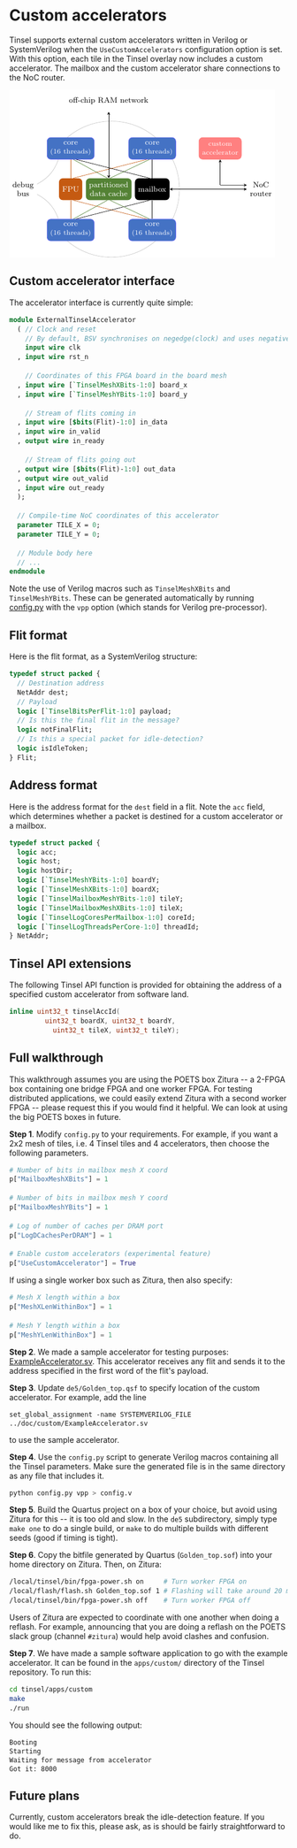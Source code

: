 # Custom accelerators

Tinsel supports external custom accelerators written in Verilog or
SystemVerilog when the `UseCustomAccelerators` configuration option is
set.  With this option, each tile in the Tinsel overlay
now includes a custom accelerator.  The mailbox and the custom
accelerator share connections to the NoC router.

<img align="center" src="custom.png">

## Custom accelerator interface

The accelerator interface is currently quite simple:

```sv
module ExternalTinselAccelerator
  ( // Clock and reset
    // By default, BSV synchronises on negedge(clock) and uses negative reset
    input wire clk
  , input wire rst_n

    // Coordinates of this FPGA board in the board mesh
  , input wire [`TinselMeshXBits-1:0] board_x
  , input wire [`TinselMeshYBits-1:0] board_y

    // Stream of flits coming in
  , input wire [$bits(Flit)-1:0] in_data
  , input wire in_valid
  , output wire in_ready

    // Stream of flits going out
  , output wire [$bits(Flit)-1:0] out_data
  , output wire out_valid
  , input wire out_ready
  );

  // Compile-time NoC coordinates of this accelerator
  parameter TILE_X = 0;
  parameter TILE_Y = 0;

  // Module body here
  // ...
endmodule
```

Note the use of Verilog macros such as `TinselMeshXBits` and
`TinselMeshYBits`.  These can be generated automatically by running
[config.py](https://github.com/POETSII/tinsel/blob/master/config.py)
with the `vpp` option (which stands for Verilog pre-processor).

## Flit format

Here is the flit format, as a SystemVerilog structure:

```sv
typedef struct packed {
  // Destination address
  NetAddr dest;
  // Payload
  logic [`TinselBitsPerFlit-1:0] payload;
  // Is this the final flit in the message?
  logic notFinalFlit;
  // Is this a special packet for idle-detection?
  logic isIdleToken;
} Flit;
```

## Address format

Here is the address format for the `dest` field in a flit.  Note the
`acc` field, which determines whether a packet is destined for a
custom accelerator or a mailbox.

```sv
typedef struct packed {
  logic acc;
  logic host;
  logic hostDir;
  logic [`TinselMeshYBits-1:0] boardY;
  logic [`TinselMeshXBits-1:0] boardX;
  logic [`TinselMailboxMeshYBits-1:0] tileY;
  logic [`TinselMailboxMeshXBits-1:0] tileX;
  logic [`TinselLogCoresPerMailbox-1:0] coreId;
  logic [`TinselLogThreadsPerCore-1:0] threadId;
} NetAddr;
```

## Tinsel API extensions

The following Tinsel API function is provided for obtaining the
address of a specified custom accelerator from software land.

```c++
inline uint32_t tinselAccId(
         uint32_t boardX, uint32_t boardY,
           uint32_t tileX, uint32_t tileY);
```

## Full walkthrough

This walkthrough assumes you are using the POETS box Zitura -- a
2-FPGA box containing one bridge FPGA and one worker FPGA.  For
testing distributed applications, we could easily extend Zitura with a
second worker FPGA -- please request this if you would find it helpful.
We can look at using the big POETS boxes in future.

**Step 1**.  Modify `config.py` to your requirements.  For example, if
you want a 2x2 mesh of tiles, i.e. 4 Tinsel tiles and 4 accelerators,
then choose the following parameters.

```py
# Number of bits in mailbox mesh X coord
p["MailboxMeshXBits"] = 1
 
# Number of bits in mailbox mesh Y coord
p["MailboxMeshYBits"] = 1

# Log of number of caches per DRAM port
p["LogDCachesPerDRAM"] = 1

# Enable custom accelerators (experimental feature)
p["UseCustomAccelerator"] = True
```

If using a single worker box such as Zitura, then also specify:

```py
# Mesh X length within a box
p["MeshXLenWithinBox"] = 1
 
# Mesh Y length within a box
p["MeshYLenWithinBox"] = 1
```

**Step 2**. We made a sample accelerator for testing purposes:
[ExampleAccelerator.sv](ExampleAccelerator.sv).  This accelerator
receives any flit and sends it to the address specified in the first
word of the flit's payload.

**Step 3**. Update `de5/Golden_top.qsf` to specify location of the
custom accelerator.  For example, add the line

```
set_global_assignment -name SYSTEMVERILOG_FILE ../doc/custom/ExampleAccelerator.sv
```

to use the sample accelerator.

**Step 4**. Use the `config.py` script to generate Verilog macros
containing all the Tinsel parameters.  Make sure the generated file is
in the same directory as any file that includes it.

```sh
python config.py vpp > config.v
```

**Step 5**.  Build the Quartus project on a box of your choice, but
avoid using Zitura for this -- it is too old and slow.  In the `de5`
subdirectory, simply type `make one` to do a single build, or `make`
to do multiple builds with different seeds (good if timing is tight).

**Step 6**.  Copy the bitfile generated by Quartus (`Golden_top.sof`)
into your home directory on Zitura.  Then, on Zitura:

```sh
/local/tinsel/bin/fpga-power.sh on     # Turn worker FPGA on
/local/flash/flash.sh Golden_top.sof 1 # Flashing will take around 20 mins
/local/tinsel/bin/fpga-power.sh off    # Turn worker FPGA off
```

Users of Zitura are expected to coordinate with one another when
doing a reflash.  For example, announcing that you are doing a reflash
on the POETS slack group (channel `#zitura`) would help avoid clashes
and confusion.

**Step 7**.  We have made a sample software application to go with the
example accelerator.  It can be found in the `apps/custom/` directory
of the Tinsel repository.  To run this:

```sh
cd tinsel/apps/custom
make
./run
```

You should see the following output:

```
Booting
Starting
Waiting for message from accelerator
Got it: 8000
```

## Future plans

Currently, custom accelerators break the idle-detection feature.  If
you would like me to fix this, please ask, as is should be fairly
straightforward to do.
